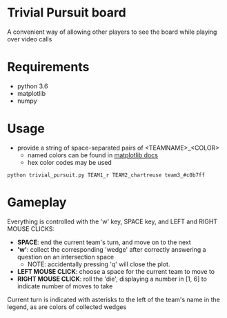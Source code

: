 # Trivial Pursuit board

A convenient way of allowing other players to see the board while playing over video calls

# Requirements

- python 3.6
- matplotlib
- numpy

# Usage

- provide a string of space-separated pairs of \<TEAMNAME\>\_\<COLOR\>
	- named colors can be found in [matplotlib docs](https://matplotlib.org/3.1.0/gallery/color/named_colors.html)
	- hex color codes may be used

```
python trivial_pursuit.py TEAM1_r TEAM2_chartreuse team3_#c0b7ff
```

# Gameplay

Everything is controlled with the 'w' key, SPACE key, and LEFT and RIGHT MOUSE CLICKS:

- **SPACE**: end the current team's turn, and move on to the next
- **'w'**: collect the corresponding 'wedge' after correctly answering a question on an intersection space
	- NOTE: accidentally pressing 'q' will close the plot.
- **LEFT MOUSE CLICK**: choose a space for the current team to move to
- **RIGHT MOUSE CLICK**: roll the 'die', displaying a number in [1, 6] to indicate number of moves to take

Current turn is indicated with asterisks to the left of the team's name in the legend, as are colors of collected wedges

